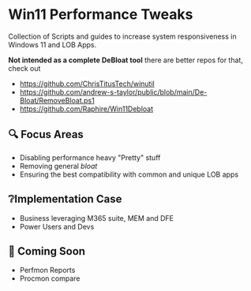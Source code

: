 # Win11 Performance Tweaks
Collection of Scripts and guides to increase system responsiveness in Windows 11 and LOB Apps.

**Not intended as a complete DeBloat tool** there are better repos for that, check out
- https://github.com/ChrisTitusTech/winutil
- https://github.com/andrew-s-taylor/public/blob/main/De-Bloat/RemoveBloat.ps1
- https://github.com/Raphire/Win11Debloat

## 🔍 Focus Areas
- Disabling performance heavy "Pretty" stuff
- Removing general _bloat_
- Ensuring the best compatibility with common and unique LOB apps 

## ❔Implementation Case
- Business leveraging M365 suite, MEM and DFE 
- Power Users and Devs

## 📅 Coming Soon
- Perfmon Reports
- Procmon compare

